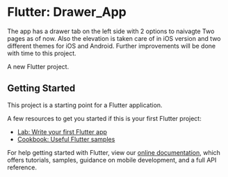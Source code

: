 # Flutter: Drawer_App
The app has a drawer tab on the left side with 2 options to naivagte Two pages as of now.
Also the elevation is taken care of in iOS version and two different themes for iOS and Android.
Further improvements will be done with time to this project.


A new Flutter project.

## Getting Started

This project is a starting point for a Flutter application.

A few resources to get you started if this is your first Flutter project:

- [Lab: Write your first Flutter app](https://flutter.dev/docs/get-started/codelab)
- [Cookbook: Useful Flutter samples](https://flutter.dev/docs/cookbook)

For help getting started with Flutter, view our
[online documentation](https://flutter.dev/docs), which offers tutorials,
samples, guidance on mobile development, and a full API reference.
